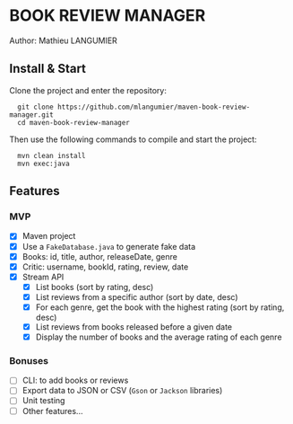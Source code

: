 # BOOK REVIEW MANAGER

Author: Mathieu LANGUMIER

## Install & Start

Clone the project and enter the repository:  
```shell
  git clone https://github.com/mlangumier/maven-book-review-manager.git
  cd maven-book-review-manager
```

Then use the following commands to compile and start the project: 
```shell
  mvn clean install
  mvn exec:java
```

## Features

### MVP
- [x] Maven project
- [x] Use a `FakeDatabase.java` to generate fake data
- [x] Books: id, title, author, releaseDate, genre
- [x] Critic: username, bookId, rating, review, date
- [x] Stream API
  - [x] List books (sort by rating, desc)
  - [x] List reviews from a specific author (sort by date, desc)
  - [x] For each genre, get the book with the highest rating (sort by rating, desc)
  - [x] List reviews from books released before a given date
  - [x] Display the number of books and the average rating of each genre

### Bonuses
- [ ] CLI: to add books or reviews
- [ ] Export data to JSON or CSV (`Gson` or `Jackson` libraries)
- [ ] Unit testing
- [ ] Other features...